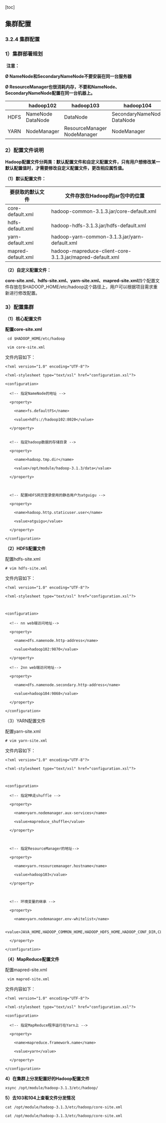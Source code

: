[toc]

## 集群配置

### 3.2.4 集群配置

### 1）集群部署规划

​     **注意：**

**Ø NameNode和SecondaryNameNode不要安装在同一台服务器**

**Ø ResourceManager也很消耗内存，不要和NameNode、SecondaryNameNode配置在同一台机器上。**

|      | hadoop102          | hadoop103                    | hadoop104                              |
| ---- | ------------------ | ---------------------------- | -------------------------------------- |
| HDFS | NameNode  DataNode | DataNode                     | SecondaryNameNode             DataNode |
| YARN | NodeManager        | ResourceManager  NodeManager | NodeManager                            |

### 2）配置文件说明

**Hadoop配置文件分两类：默认配置文件和自定义配置文件，只有用户想修改某一默认配置值时，才需要修改自定义配置文件，更改相应属性值。**

**（1）默认配置文件：**

| 要获取的默认文件   | 文件存放在Hadoop的jar包中的位置                           |
| ------------------ | --------------------------------------------------------- |
| core-default.xml   | hadoop-common-3.1.3.jar/core-default.xml                  |
| hdfs-default.xml   | hadoop-hdfs-3.1.3.jar/hdfs-default.xml                    |
| yarn-default.xml   | hadoop-yarn-common-3.1.3.jar/yarn-default.xml             |
| mapred-default.xml | hadoop-mapreduce-client-core-3.1.3.jar/mapred-default.xml |

**（2）自定义配置文件：**

​    **core-site.xml、hdfs-site.xml、yarn-site.xml、mapred-site.xml**四个配置文件存放在$HADOOP_HOME/etc/hadoop这个路径上，用户可以根据项目需求重新进行修改配置。

### 3）配置集群

**（1）核心配置文件**

**配置core-site.xml**

```
 cd $HADOOP_HOME/etc/hadoop

 vim core-site.xml
```

文件内容如下：

```
<?xml version="1.0" encoding="UTF-8"?>

<?xml-stylesheet type="text/xsl" href="configuration.xsl"?>

<configuration>

  <!-- 指定NameNode的地址 -->

  <property>

​    <name>fs.defaultFS</name>

​    <value>hdfs://hadoop102:8020</value>

  </property>


  <!-- 指定hadoop数据的存储目录 -->

  <property>

​    <name>hadoop.tmp.dir</name>

​    <value>/opt/module/hadoop-3.1.3/data</value>

  </property>

 

  <!-- 配置HDFS网页登录使用的静态用户为atguigu -->

  <property>

​    <name>hadoop.http.staticuser.user</name>

​    <value>atguigu</value>

  </property>

</configuration>
```

**（2）HDFS配置文件**

配置hdfs-site.xml

```
# vim hdfs-site.xml
```

文件内容如下：

```
<?xml version="1.0" encoding="UTF-8"?>

<?xml-stylesheet type="text/xsl" href="configuration.xsl"?>

 

<configuration>

  <!-- nn web端访问地址-->

  <property>

​    <name>dfs.namenode.http-address</name>

​    <value>hadoop102:9870</value>

  </property>

  <!-- 2nn web端访问地址-->

  <property>

​    <name>dfs.namenode.secondary.http-address</name>

​    <value>hadoop104:9868</value>

  </property>

</configuration>
```

（3）YARN配置文件

配置yarn-site.xml

```
# vim yarn-site.xml
```

文件内容如下：

```
<?xml version="1.0" encoding="UTF-8"?>

<?xml-stylesheet type="text/xsl" href="configuration.xsl"?>

 

<configuration>

  <!-- 指定MR走shuffle -->

  <property>

​    <name>yarn.nodemanager.aux-services</name>

​    <value>mapreduce_shuffle</value>

  </property>

 

  <!-- 指定ResourceManager的地址-->

  <property>

​    <name>yarn.resourcemanager.hostname</name>

​    <value>hadoop103</value>

  </property>

 

  <!-- 环境变量的继承 -->

  <property>

​    <name>yarn.nodemanager.env-whitelist</name>

​    <value>JAVA_HOME,HADOOP_COMMON_HOME,HADOOP_HDFS_HOME,HADOOP_CONF_DIR,CLASSPATH_PREPEND_DISTCACHE,HADOOP_YARN_HOME,HADOOP_MAPRED_HOME</value>

  </property>

</configuration>
```

**（4）MapReduce配置文件**

配置mapred-site.xml

```
 vim mapred-site.xml
```

文件内容如下：

```
<?xml version="1.0" encoding="UTF-8"?>

<?xml-stylesheet type="text/xsl" href="configuration.xsl"?>

<configuration>

  <!-- 指定MapReduce程序运行在Yarn上 -->

  <property>

​    <name>mapreduce.framework.name</name>

​    <value>yarn</value>

  </property>

</configuration>
```

**4）在集群上分发配置好的Hadoop配置文件**

```
xsync /opt/module/hadoop-3.1.3/etc/hadoop/
```

**5）去103和104上查看文件分发情况**

```
cat /opt/module/hadoop-3.1.3/etc/hadoop/core-site.xml

cat /opt/module/hadoop-3.1.3/etc/hadoop/core-site.xml
```

